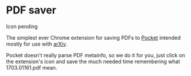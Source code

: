 PDF saver
=========
Icon pending

The simplest ever Chrome extension for saving PDFs to [Pocket](https://getpocket.com/) intended mostly for use with [arXiv](https://arxiv.org).

Pocket doesn't really parse PDF metainfo, so we do it for you, just click on the extension's icon and save the much needed time remembering what 1703.01161.pdf mean.
